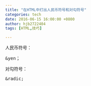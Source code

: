 ```yaml
---
title: "在HTML中打出人民币符号和对勾符号"
categories: tech
date: 2016-06-15 16:00:00 +0800
author: hjb2722404
tags: [HTML,技巧]

---
```


人民币符号：

<pre class="prettyprint">&amp;yen；</pre>

对勾符号：

<pre class="prettyprint">&amp;radic;</pre>

